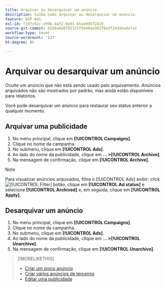 ```yaml
---
title: Arquivar ou desarquivar um anúncio
description: Saiba como arquivar ou desarquivar um anúncio.
feature: DSP Ads
exl-id: f3dfc92c-e99b-4a72-9a91-65ae0d5f2419
source-git-commit: b538a4a8792122f5640ae38279a3f243abade7a1
workflow-type: tm+mt
source-wordcount: '137'
ht-degree: 0%

---
```


# Arquivar ou desarquivar um anúncio

Oculte um anúncio que não está sendo usado pelo arquivamento. Anúncios arquivados não são mostrados por padrão, mas ainda estão disponíveis para relatórios.

Você pode desarquivar um anúncio para restaurar seu status anterior a qualquer momento.

## Arquivar uma publicidade

1. No menu principal, clique em **[!UICONTROL Campaigns]**.
1. Clique no nome da campanha.
1. No submenu, clique em **[!UICONTROL Ads]**.
1. Ao lado do nome da publicidade, clique em  **... >[!UICONTROL Archive]**.
1. Na mensagem de confirmação, clique em **[!UICONTROL Archive]**.

>[!NOTE]
>
>Para visualizar anúncios arquivados, filtre o [!UICONTROL Ads] exibir: click ![[!UICONTROL Filter] botão](/help/dsp/assets/filter.png), clique em **[!UICONTROL Ad status]** e selecione **[!UICONTROL Archived]** e, em seguida, clique em **[!UICONTROL Apply].**

## Desarquivar um anúncio

1. No menu principal, clique em **[!UICONTROL Campaigns]**.
1. Clique no nome da campanha.
1. No submenu, clique em **[!UICONTROL Ads]**.
1. Ao lado do nome da publicidade, clique em  **... >[!UICONTROL Unarchive]**.
1. Na mensagem de confirmação, clique em **[!UICONTROL Unarchive]**.

>[!MORELIKETHIS]
>
>* [Criar um único anúncio](ad-create.md)
>* [Criar vários anúncios de terceiros](ad-create-multiple.md)
>* [Editar uma publicidade](ad-edit.md)

